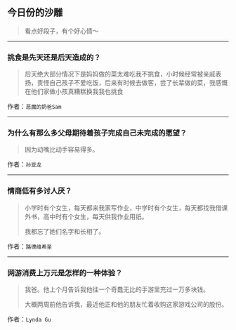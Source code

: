 ## 今日份的沙雕

> 看点好段子，有个好心情～


 
---

### 挑食是先天还是后天造成的？

> 后天绝大部分情况下是妈妈做的菜太难吃我不挑食，小时候经常被亲戚表扬，责怪自己孩子不爱吃饭，后来有时候去做客，尝了长辈做的菜，我感慨在他们家做小孩真糟糕换我我也挑食


作者：`恶魔的奶爸Sam`

---

### 为什么有那么多父母期待着孩子完成自己未完成的愿望？

> 因为动嘴比动手容易得多。


作者：`孙亚龙`

---

### 情商低有多讨人厌？

> 小学时有个女生，每天都来我家写作业，中学时有个女生，每天都找我借课外书，高中时有个女生，每天供我作业用纸。
> 
> 我都忘了她们名字和长相了。


作者：`路德维希圣`

---

### 网游消费上万元是怎样的一种体验？

> 我爸。他上个月告诉我他往一个奇蠢无比的手游里充过一万多块钱。
> 
> 大概两周前他告诉我，最近他正和他的朋友忙着收购这家游戏公司的股份。


作者：`Lynda Gu`